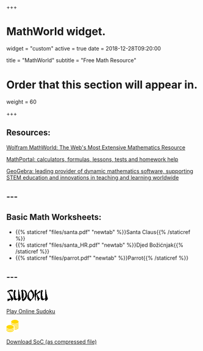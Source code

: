 +++
# MathWorld widget.
widget = "custom"
active = true
date = 2018-12-28T09:20:00

title = "MathWorld"
subtitle = "Free Math Resource"

# Order that this section will appear in.
weight = 60

+++
## Resources:
[Wolfram MathWorld: The Web's Most Extensive Mathematics Resource](http://mathworld.wolfram.com/)

[MathPortal: calculators, formulas, lessons, tests and homework help](https://www.mathportal.org/)

[GeoGebra: leading provider of dynamic mathematics software, supporting STEM education and innovations in teaching and learning worldwide](https://www.geogebra.org/)

## ---

## Basic Math Worksheets:
* {{% staticref "files/santa.pdf" "newtab" %}}Santa Claus{{% /staticref %}}
* {{% staticref "files/santa_HR.pdf" "newtab" %}}Djed Božićnjak{{% /staticref %}}
* {{% staticref "files/parrot.pdf" "newtab" %}}Parrot{{% /staticref %}}

## ---

![Sudoku](https://raw.githubusercontent.com/Vrda-GF/Academic/master/static/img/sudoku.png)

[Play Online Sudoku](https://www.livesudoku.com)

![Stacks Of Coins (SoC)](https://raw.githubusercontent.com/Vrda-GF/SoC/master/static/img/StacksOfCoins.png)

[Download SoC (as compressed file)](https://raw.githubusercontent.com/Vrda-GF/SoC/master/static/files/SoC.zip)
